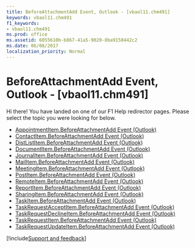 ```yaml
---
title: BeforeAttachmentAdd Event, Outlook - [vbaol11.chm491]
keywords: vbaol11.chm491
f1_keywords:
- vbaol11.chm491
ms.prod: office
ms.assetid: 6055610b-b867-41a5-9020-8ba9158442c2
ms.date: 06/08/2017
localization_priority: Normal
---
```



# BeforeAttachmentAdd Event, Outlook - [vbaol11.chm491]

Hi there! You have landed on one of our F1 Help redirector pages. Please select the topic you were looking for below.

- [AppointmentItem.BeforeAttachmentAdd Event (Outlook)](https://msdn.microsoft.com/library/1574e5b0-b2d1-ca0a-3e1a-0c5efef0a99c%28Office.15%29.aspx)
- [ContactItem.BeforeAttachmentAdd Event (Outlook)](https://msdn.microsoft.com/library/d0c0bfd1-5d18-759c-0131-c78e45982b18%28Office.15%29.aspx)
- [DistListItem.BeforeAttachmentAdd Event (Outlook)](https://msdn.microsoft.com/library/96e8cd2d-fabb-f026-c442-483f46414a21%28Office.15%29.aspx)
- [DocumentItem.BeforeAttachmentAdd Event (Outlook)](https://msdn.microsoft.com/library/cd440e8a-c79a-d1b4-9d03-940b2f3fa50b%28Office.15%29.aspx)
- [JournalItem.BeforeAttachmentAdd Event (Outlook)](https://msdn.microsoft.com/library/c4572e04-22b2-d4b2-0255-1f8ff946e69b%28Office.15%29.aspx)
- [MailItem.BeforeAttachmentAdd Event (Outlook)](https://msdn.microsoft.com/library/d053d72c-07fa-275e-6e1a-8d54e23119ec%28Office.15%29.aspx)
- [MeetingItem.BeforeAttachmentAdd Event (Outlook)](https://msdn.microsoft.com/library/9550ed34-0e04-eee0-b149-4df496c8e155%28Office.15%29.aspx)
- [PostItem.BeforeAttachmentAdd Event (Outlook)](https://msdn.microsoft.com/library/5617ce9e-0393-c122-3b85-dac92cb38f4b%28Office.15%29.aspx)
- [RemoteItem.BeforeAttachmentAdd Event (Outlook)](https://msdn.microsoft.com/library/03bee9f2-95cc-747a-c0fe-4d237b347cd9%28Office.15%29.aspx)
- [ReportItem.BeforeAttachmentAdd Event (Outlook)](https://msdn.microsoft.com/library/c8b45b3b-627c-4851-b743-2612828546b0%28Office.15%29.aspx)
- [SharingItem.BeforeAttachmentAdd Event (Outlook)](https://msdn.microsoft.com/library/84c14b49-a410-5e85-159d-b3f24a1dcad9%28Office.15%29.aspx)
- [TaskItem.BeforeAttachmentAdd Event (Outlook)](https://msdn.microsoft.com/library/dec504ae-63b3-c668-e81a-cd3ca0cde24c%28Office.15%29.aspx)
- [TaskRequestAcceptItem.BeforeAttachmentAdd Event (Outlook)](https://msdn.microsoft.com/library/843a4fee-6ce1-09cc-9b01-30729ccd99ea%28Office.15%29.aspx)
- [TaskRequestDeclineItem.BeforeAttachmentAdd Event (Outlook)](https://msdn.microsoft.com/library/1962b6f9-99de-70e7-6845-dc2c547d7035%28Office.15%29.aspx)
- [TaskRequestItem.BeforeAttachmentAdd Event (Outlook)](https://msdn.microsoft.com/library/70f03812-6af9-a368-bd84-0e8e18e7635e%28Office.15%29.aspx)
- [TaskRequestUpdateItem.BeforeAttachmentAdd Event (Outlook)](https://msdn.microsoft.com/library/b283f394-cb21-9187-a68e-c23d758288fc%28Office.15%29.aspx)

[!include[Support and feedback](~/includes/feedback-boilerplate.md)]